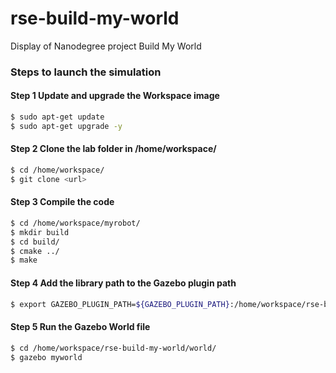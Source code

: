 # rse-build-my-world
Display of Nanodegree project Build My World


### Steps to launch the simulation

#### Step 1 Update and upgrade the Workspace image
```sh
$ sudo apt-get update
$ sudo apt-get upgrade -y
```

#### Step 2 Clone the lab folder in /home/workspace/
```sh
$ cd /home/workspace/
$ git clone <url>
```

#### Step 3 Compile the code
```sh
$ cd /home/workspace/myrobot/
$ mkdir build
$ cd build/
$ cmake ../
$ make
```

#### Step 4 Add the library path to the Gazebo plugin path  
```sh
$ export GAZEBO_PLUGIN_PATH=${GAZEBO_PLUGIN_PATH}:/home/workspace/rse-build-my-world/build
```

#### Step 5 Run the Gazebo World file  
```sh
$ cd /home/workspace/rse-build-my-world/world/
$ gazebo myworld
```
